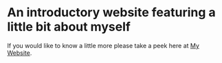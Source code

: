 # An introductory website featuring a little bit about myself

If you would like to know a little more please take a peek here at <a href="https://www.adelmor.com/MyWebsite.html" class="active">My Website</a>.



